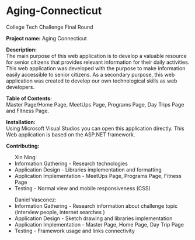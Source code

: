 # Aging-Connecticut
College Tech Challenge Final Round

<b>Project name:</b> Aging Connecticut

<b>Description: </b><br>
The main purpose of this web application is to develop a valuable resource for senior citizens that provides relevant information for their daily activities.
This web application was developed with the purpose to make information easily accessible to senior citizens.
As a secondary purpose, this web application was created to develop our own technological skills as web developers. 


<b>Table of Contents: </b><br>
Master Page/Home Page, MeetUps Page, Programs Page, Day Trips Page and Fitness Page.

<b>Installation: </b><br>
Using Microsoft Visual Studios you can open this application directly. This Web application is based on the ASP.NET framework.

<b>Contributing:</b> <br> 
<ul>Xin Ning:
<li> Information Gathering - Research technologies</li>
 <li>Application Design - Libraries implementation and formatting</li>
<li> Application Implementation - MeetUps Page, Programs Page, Fitness Page</li>
<li> Testing - Normal view and mobile responsiveness (CSS)</ul>
<ul>               Daniel Vasconez:
<li> Information Gathering - Research information about challenge topic (interview people, internet searches ) 
<li>Application Design -  Sketch drawing and libraries implementation
<li> Application Implementation - Master Page, Home Page, Day Trip Page 
<li>  Testing - Framework usage and links connectivity


